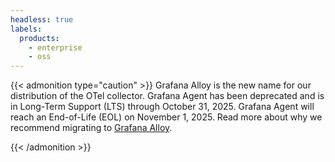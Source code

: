```yaml
---
headless: true
labels:
  products:
    - enterprise
    - oss
---
```


[//]: # "This file provides an admonition caution to change to Grafana Agent to Grafana Alloy."
[//]: # "This shared file is included in many repositories."
[//]: #
[//]: # "If you make changes to this file, verify that the meaning and content are not changed in any place where the file is included."
[//]: # "Any links should be fully qualified and not relative: /docs/grafana/ instead of ../grafana/."

{{< admonition type="caution" >}}
Grafana Alloy is the new name for our distribution of the OTel collector.
Grafana Agent has been deprecated and is in Long-Term Support (LTS) through October 31, 2025. Grafana Agent will reach an End-of-Life (EOL) on November 1, 2025.
Read more about why we recommend migrating to [Grafana Alloy][alloy].

[alloy]: https://grafana.com/blog/2024/04/09/grafana-alloy-opentelemetry-collector-with-prometheus-pipelines/

{{< /admonition >}}
